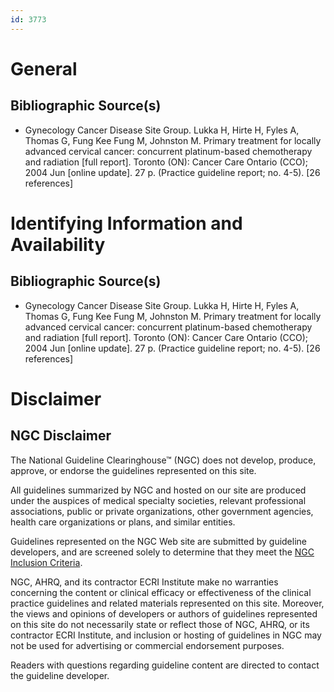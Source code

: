 ```yaml
---
id: 3773
---
```


# General

## Bibliographic Source(s)

- Gynecology Cancer Disease Site Group. Lukka H, Hirte H, Fyles A, Thomas G, Fung Kee Fung M, Johnston M. Primary treatment for locally advanced cervical cancer: concurrent platinum-based chemotherapy and radiation [full report]. Toronto (ON): Cancer Care Ontario (CCO); 2004 Jun [online update]. 27 p. (Practice guideline report; no. 4-5). [26 references]

# Identifying Information and Availability

## Bibliographic Source(s)

- Gynecology Cancer Disease Site Group. Lukka H, Hirte H, Fyles A, Thomas G, Fung Kee Fung M, Johnston M. Primary treatment for locally advanced cervical cancer: concurrent platinum-based chemotherapy and radiation [full report]. Toronto (ON): Cancer Care Ontario (CCO); 2004 Jun [online update]. 27 p. (Practice guideline report; no. 4-5). [26 references]

# Disclaimer

## NGC Disclaimer

The National Guideline Clearinghouse™ (NGC) does not develop, produce, approve, or endorse the guidelines represented on this site.

All guidelines summarized by NGC and hosted on our site are produced under the auspices of medical specialty societies, relevant professional associations, public or private organizations, other government agencies, health care organizations or plans, and similar entities.

Guidelines represented on the NGC Web site are submitted by guideline developers, and are screened solely to determine that they meet the [NGC Inclusion Criteria](/help-and-about/summaries/inclusion-criteria).

NGC, AHRQ, and its contractor ECRI Institute make no warranties concerning the content or clinical efficacy or effectiveness of the clinical practice guidelines and related materials represented on this site. Moreover, the views and opinions of developers or authors of guidelines represented on this site do not necessarily state or reflect those of NGC, AHRQ, or its contractor ECRI Institute, and inclusion or hosting of guidelines in NGC may not be used for advertising or commercial endorsement purposes.

Readers with questions regarding guideline content are directed to contact the guideline developer.

